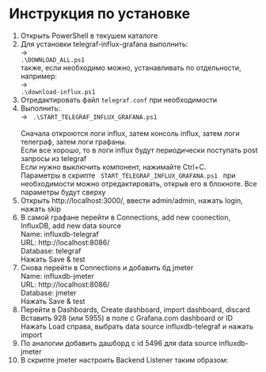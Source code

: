 # Инструкция по установке
1) Открыть PowerShell в текушем каталоге
2) Для установки telegraf-influx-grafana выполнить: <br/>
-> <code>  .\DOWNLOAD_ALL.ps1 </code><br/>
также, если необходимо можно, устанавливать по отдельности, например: <br/>
-> <code>  .\download-influx.ps1 </code><br/>
3) Отредактировать файл <code>telegraf.conf</code> при необходимости
4) Выполнить: <br/>
-> <code>  .\START_TELEGRAF_INFLUX_GRAFANA.ps1 </code><br/>
Сначала откроются логи influx, затем консоль influx, затем логи телеграф, затем логи графаны.<br/>
Eсли все хорошо, то в логи influx будут периодически поступать post запросы из telegraf<br/>
Если нужно выключить компонент, нажимайте Ctrl+C.<br/>
Параметры в скрипте <code>  START_TELEGRAF_INFLUX_GRAFANA.ps1 </code> при необходимости можно отредактировать, открыв его в блокноте. Все параметры будут сверху
5) Открыть http://localhost:3000/, ввести admin/admin, нажать login, нажать skip
6) В самой графане перейти в Connections, add new coonection, InfluxDB, add new data source<br/>
Name: influxdb-telegraf<br/>
URL: http://localhost:8086/<br/>
Database: telegraf<br/>
Нажать Save & test
7) Снова перейти в Connections и добавить бд jmeter<br/>
Name: influxdb-jmeter<br/>
URL: http://localhost:8086/<br/>
Database: jmeter<br/>
Нажать Save & test
8) Перейти в Dashboards, Create dashboard, import dashboard, discard<br/>
Вставить 928 (или 5955) в поле с Grafana.com dashboard or ID<br/>
Нажать Load справа, выбрать data source influxdb-telegraf и нажать import
9) По аналогии добавить дашборд с id 5496 для data source influxdb-jmeter<br/>
10) В скрипте jmeter настроить Backend Listener таким образом:


